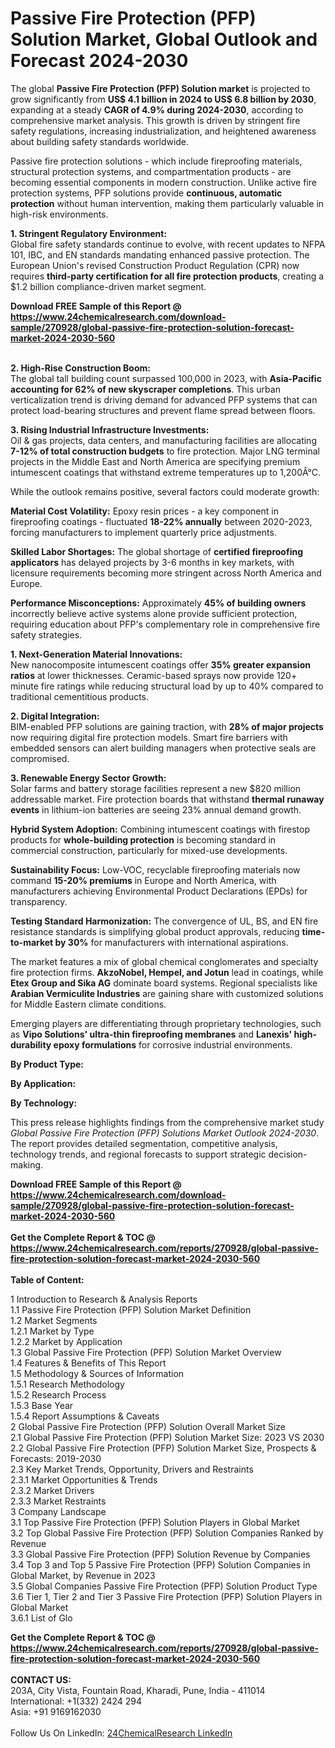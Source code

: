 <h1>Passive Fire Protection (PFP) Solution Market, Global Outlook and Forecast 2024-2030</h1><p>The global <strong>Passive Fire Protection (PFP) Solution market</strong> is projected to grow significantly from <strong>US$ 4.1 billion in 2024 to US$ 6.8 billion by 2030</strong>, expanding at a steady <strong>CAGR of 4.9% during 2024-2030</strong>, according to comprehensive market analysis. This growth is driven by stringent fire safety regulations, increasing industrialization, and heightened awareness about building safety standards worldwide.</p><p>Passive fire protection solutions - which include fireproofing materials, structural protection systems, and compartmentation products - are becoming essential components in modern construction. Unlike active fire protection systems, PFP solutions provide <strong>continuous, automatic protection</strong> without human intervention, making them particularly valuable in high-risk environments.</p><p><strong>1. Stringent Regulatory Environment:</strong><br>
Global fire safety standards continue to evolve, with recent updates to NFPA 101, IBC, and EN standards mandating enhanced passive protection. The European Union's revised Construction Product Regulation (CPR) now requires <strong>third-party certification for all fire protection products</strong>, creating a $1.2 billion compliance-driven market segment.</p><div><b>Download FREE Sample of this Report @ 
            <a href="https://www.24chemicalresearch.com/download-sample/270928/global-passive-fire-protection-solution-forecast-market-2024-2030-560">
            https://www.24chemicalresearch.com/download-sample/270928/global-passive-fire-protection-solution-forecast-market-2024-2030-560</a></b></div><br><p><strong>2. High-Rise Construction Boom:</strong><br>
The global tall building count surpassed 100,000 in 2023, with <strong>Asia-Pacific accounting for 62% of new skyscraper completions</strong>. This urban verticalization trend is driving demand for advanced PFP systems that can protect load-bearing structures and prevent flame spread between floors.</p><p><strong>3. Rising Industrial Infrastructure Investments:</strong><br>
Oil &amp; gas projects, data centers, and manufacturing facilities are allocating <strong>7-12% of total construction budgets</strong> to fire protection. Major LNG terminal projects in the Middle East and North America are specifying premium intumescent coatings that withstand extreme temperatures up to 1,200Â°C.</p><p>While the outlook remains positive, several factors could moderate growth:</p><p><strong>Material Cost Volatility:</strong> Epoxy resin prices - a key component in fireproofing coatings - fluctuated <strong>18-22% annually</strong> between 2020-2023, forcing manufacturers to implement quarterly price adjustments.</p><p><strong>Skilled Labor Shortages:</strong> The global shortage of <strong>certified fireproofing applicators</strong> has delayed projects by 3-6 months in key markets, with licensure requirements becoming more stringent across North America and Europe.</p><p><strong>Performance Misconceptions:</strong> Approximately <strong>45% of building owners</strong> incorrectly believe active systems alone provide sufficient protection, requiring education about PFP's complementary role in comprehensive fire safety strategies.</p><p><strong>1. Next-Generation Material Innovations:</strong><br>
New nanocomposite intumescent coatings offer <strong>35% greater expansion ratios</strong> at lower thicknesses. Ceramic-based sprays now provide 120+ minute fire ratings while reducing structural load by up to 40% compared to traditional cementitious products.</p><p><strong>2. Digital Integration:</strong><br>
BIM-enabled PFP solutions are gaining traction, with <strong>28% of major projects</strong> now requiring digital fire protection models. Smart fire barriers with embedded sensors can alert building managers when protective seals are compromised.</p><p><strong>3. Renewable Energy Sector Growth:</strong><br>
Solar farms and battery storage facilities represent a new $820 million addressable market. Fire protection boards that withstand <strong>thermal runaway events</strong> in lithium-ion batteries are seeing 23% annual demand growth.</p><p><strong>Hybrid System Adoption:</strong> Combining intumescent coatings with firestop products for <strong>whole-building protection</strong> is becoming standard in commercial construction, particularly for mixed-use developments.</p><p><strong>Sustainability Focus:</strong> Low-VOC, recyclable fireproofing materials now command <strong>15-20% premiums</strong> in Europe and North America, with manufacturers achieving Environmental Product Declarations (EPDs) for transparency.</p><p><strong>Testing Standard Harmonization:</strong> The convergence of UL, BS, and EN fire resistance standards is simplifying global product approvals, reducing <strong>time-to-market by 30%</strong> for manufacturers with international aspirations.</p><p>The market features a mix of global chemical conglomerates and specialty fire protection firms. <strong>AkzoNobel, Hempel, and Jotun</strong> lead in coatings, while <strong>Etex Group and Sika AG</strong> dominate board systems. Regional specialists like <strong>Arabian Vermiculite Industries</strong> are gaining share with customized solutions for Middle Eastern climate conditions.</p><p>Emerging players are differentiating through proprietary technologies, such as <strong>Vipo Solutions' ultra-thin fireproofing membranes</strong> and <strong>Lanexis' high-durability epoxy formulations</strong> for corrosive industrial environments.</p><p><strong>By Product Type:</strong></p><p><strong>By Application:</strong></p><p><strong>By Technology:</strong></p><p>This press release highlights findings from the comprehensive market study <em>Global Passive Fire Protection (PFP) Solutions Market Outlook 2024-2030</em>. The report provides detailed segmentation, competitive analysis, technology trends, and regional forecasts to support strategic decision-making.</p><div><b>Download FREE Sample of this Report @ 
            <a href="https://www.24chemicalresearch.com/download-sample/270928/global-passive-fire-protection-solution-forecast-market-2024-2030-560">
            https://www.24chemicalresearch.com/download-sample/270928/global-passive-fire-protection-solution-forecast-market-2024-2030-560</a></b></div><br><div><b>Get the Complete Report & TOC @ 
            <a href="https://www.24chemicalresearch.com/reports/270928/global-passive-fire-protection-solution-forecast-market-2024-2030-560">
            https://www.24chemicalresearch.com/reports/270928/global-passive-fire-protection-solution-forecast-market-2024-2030-560</a></b></div><br>
            <b>Table of Content:</b><p>1 Introduction to Research & Analysis Reports<br />
    1.1 Passive Fire Protection (PFP) Solution Market Definition<br />
    1.2 Market Segments<br />
        1.2.1 Market by Type<br />
        1.2.2 Market by Application<br />
    1.3 Global Passive Fire Protection (PFP) Solution Market Overview<br />
    1.4 Features & Benefits of This Report<br />
    1.5 Methodology & Sources of Information<br />
        1.5.1 Research Methodology<br />
        1.5.2 Research Process<br />
        1.5.3 Base Year<br />
        1.5.4 Report Assumptions & Caveats<br />
2 Global Passive Fire Protection (PFP) Solution Overall Market Size<br />
    2.1 Global Passive Fire Protection (PFP) Solution Market Size: 2023 VS 2030<br />
    2.2 Global Passive Fire Protection (PFP) Solution Market Size, Prospects & Forecasts: 2019-2030<br />
    2.3 Key Market Trends, Opportunity, Drivers and Restraints<br />
        2.3.1 Market Opportunities & Trends<br />
        2.3.2 Market Drivers<br />
        2.3.3 Market Restraints<br />
3 Company Landscape<br />
    3.1 Top Passive Fire Protection (PFP) Solution Players in Global Market<br />
    3.2 Top Global Passive Fire Protection (PFP) Solution Companies Ranked by Revenue<br />
    3.3 Global Passive Fire Protection (PFP) Solution Revenue by Companies<br />
    3.4 Top 3 and Top 5 Passive Fire Protection (PFP) Solution Companies in Global Market, by Revenue in 2023<br />
    3.5 Global Companies Passive Fire Protection (PFP) Solution Product Type<br />
    3.6 Tier 1, Tier 2 and Tier 3 Passive Fire Protection (PFP) Solution Players in Global Market<br />
        3.6.1 List of Glo</p><div><b>Get the Complete Report & TOC @ 
            <a href="https://www.24chemicalresearch.com/reports/270928/global-passive-fire-protection-solution-forecast-market-2024-2030-560">
            https://www.24chemicalresearch.com/reports/270928/global-passive-fire-protection-solution-forecast-market-2024-2030-560</a></b></div><br><b>CONTACT US:</b><br>
            203A, City Vista, Fountain Road, Kharadi, Pune, India - 411014<br>
            International: +1(332) 2424 294<br>
            Asia: +91 9169162030 <br><br>
            Follow Us On LinkedIn: <a href="https://www.linkedin.com/company/24chemicalresearch/">24ChemicalResearch LinkedIn</a>